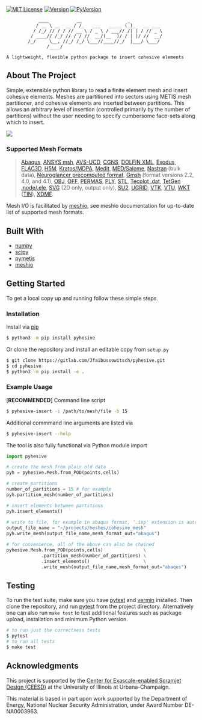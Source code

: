 <!-- SHIELDS -->
[![MIT License][license-shield]][license-url]
[![Version][version-shield]][version-url]
[![PyVersion][pyversion-shield]][pyversion-url]


                ____          __                 _
               / __ \ __  __ / /_   ___   _____ (_)_   __ ___
              / /_/ // / / // __ \ / _ \ / ___// /| | / // _ \
             / ____// /_/ // / / //  __/(__  )/ / | |/ //  __/
            /_/     \__, //_/ /_/ \___//____//_/  |___/ \___/
                   /____/

    A lightweight, flexible python package to insert cohesive elements

<!-- ABOUT THE PROJECT -->
## About The Project

Simple, extensible python library to read a finite element mesh and insert cohesive
elements. Meshes are partitioned into sectors using METIS mesh partitioner, and cohesive
elements are inserted between partitions. This allows an arbitrary level of insertion
(controlled primarily by the number of partitions) without the user needing to specify
cumbersome face-sets along which to insert.

![](https://gitlab.com/Jfaibussowitsch/pyhesive/-/raw/master/images/pyhesive-algo.png)

### Supported Mesh Formats

> [Abaqus](http://abaqus.software.polimi.it/v6.14/index.html),
 [ANSYS msh](https://www.afs.enea.it/fluent/Public/Fluent-Doc/PDF/chp03.pdf),
 [AVS-UCD](https://lanl.github.io/LaGriT/pages/docs/read_avs.html),
 [CGNS](https://cgns.github.io/),
 [DOLFIN XML](https://manpages.ubuntu.com/manpages/disco/man1/dolfin-convert.1.html),
 [Exodus](https://cubit.sandia.gov/public/13.2/help_manual/WebHelp/finite_element_model/exodus/block_specification.htm),
 [FLAC3D](https://www.itascacg.com/software/flac3d),
 [H5M](https://www.mcs.anl.gov/~fathom/moab-docs/h5mmain.html),
 [Kratos/MDPA](https://github.com/KratosMultiphysics/Kratos/wiki/Input-data),
 [Medit](https://people.sc.fsu.edu/~jburkardt/data/medit/medit.html),
 [MED/Salome](https://docs.salome-platform.org/latest/dev/MEDCoupling/developer/med-file.html),
 [Nastran](https://help.autodesk.com/view/NSTRN/2019/ENU/?guid=GUID-42B54ACB-FBE3-47CA-B8FE-475E7AD91A00) (bulk data),
 [Neuroglancer precomputed format](https://github.com/google/neuroglancer/tree/master/src/neuroglancer/datasource/precomputed#mesh-representation-of-segmented-object-surfaces),
 [Gmsh](http://gmsh.info/doc/texinfo/gmsh.html#File-formats) (format versions 2.2, 4.0, and 4.1),
 [OBJ](https://en.wikipedia.org/wiki/Wavefront_.obj_file),
 [OFF](https://segeval.cs.princeton.edu/public/off_format.html),
 [PERMAS](https://www.intes.de),
 [PLY](https://en.wikipedia.org/wiki/PLY_(file_format)),
 [STL](https://en.wikipedia.org/wiki/STL_(file_format)),
 [Tecplot .dat](http://paulbourke.net/dataformats/tp/),
 [TetGen .node/.ele](https://wias-berlin.de/software/tetgen/fformats.html),
 [SVG](https://www.w3.org/TR/SVG/) (2D only, output only),
 [SU2](https://su2code.github.io/docs_v7/Mesh-File),
 [UGRID](http://www.simcenter.msstate.edu/software/downloads/doc/ug_io/3d_grid_file_type_ugrid.html),
 [VTK](https://www.vtk.org/wp-content/uploads/2015/04/file-formats.pdf),
 [VTU](https://www.vtk.org/Wiki/VTK_XML_Formats),
 [WKT](https://en.wikipedia.org/wiki/Well-known_text_representation_of_geometry) ([TIN](https://en.wikipedia.org/wiki/Triangulated_irregular_network)),
 [XDMF](http://www.xdmf.org/index.php/XDMF_Model_and_Format).

Mesh I/O is facilitated by [meshio](https://github.com/nschloe/meshio), see meshio
documentation for up-to-date list of supported mesh formats.

## Built With

* [numpy](https://numpy.org/)
* [scipy](https://www.scipy.org/)
* [pymetis](https://github.com/inducer/pymetis)
* [meshio](https://github.com/nschloe/meshio)

<!-- GETTING STARTED -->
## Getting Started

To get a local copy up and running follow these simple steps.

### Installation

Install via [pip](https://pypi.org/project/pyhesive/)

```sh
$ python3 -m pip install pyhesive
```

Or clone the repository and install an editable copy from `setup.py`

```sh
$ git clone https://gitlab.com/Jfaibussowitsch/pyhesive.git
$ cd pyhesive
$ python3 -m pip install -e .
```

### Example Usage

[**RECOMMENDED**] Command line script
```sh
$ pyhesive-insert -i /path/to/mesh/file -b 15
```
Additional commmand line arguments are listed via
```sh
$ pyhesive-insert --help
```
The tool is also fully functional via Python module import
```python
import pyhesive

# create the mesh from plain old data
pyh = pyhesive.Mesh.from_POD(points,cells)

# create partitions
number_of_partitions = 15 # for example
pyh.partition_mesh(number_of_partitions)

# insert elements between partitions
pyh.insert_elements()
	
# write to file, for example in abaqus format, '.inp' extension is automatically appended
output_file_name = "~/projects/meshes/cohesive_mesh"
pyh.write_mesh(output_file_name,mesh_format_out="abaqus")

# for convenience, all of the above can also be chained
pyhesive.Mesh.from_POD(points,cells)               \
             .partition_mesh(number_of_partitions) \
             .insert_elements()                    \
             .write_mesh(output_file_name,mesh_format_out="abaqus")
```

## Testing

To run the test suite, make sure you have [pytest](https://docs.pytest.org/en/6.2.x/) and [vermin](https://pypi.org/project/vermin/) installed. Then clone the repository, and run [pytest](https://docs.pytest.org/en/6.2.x/) from the project directory. Alternatively one can also run `make test` to test additional features such as package upload, installation and minimum Python version.

```sh
# to run just the correctness tests
$ pytest
# to run all tests
$ make test
```

## Acknowledgments

This project is supported by the [Center for Exascale-enabled Scramjet Design (CEESD)](https://ceesd.illinois.edu/) at the University of Illinois at Urbana-Champaign.

This material is based in part upon work supported by the Department of Energy, National Nuclear Security Administration, under Award Number DE-NA0003963.


<!-- MARKDOWN LINKS & IMAGES -->
<!-- https://www.markdownguide.org/basic-syntax/#reference-style-links -->
[license-shield]: https://img.shields.io/pypi/l/pyhesive
[license-url]: https://gitlab.com/Jfaibussowitsch/pyhesive/-/blob/master/LICENSE
[version-shield]: https://img.shields.io/pypi/v/pyhesive
[version-url]: https://pypi.org/project/pyhesive/
[pyversion-shield]: https://img.shields.io/pypi/pyversions/pyhesive
[pyversion-url]: https://www.python.org/downloads/

